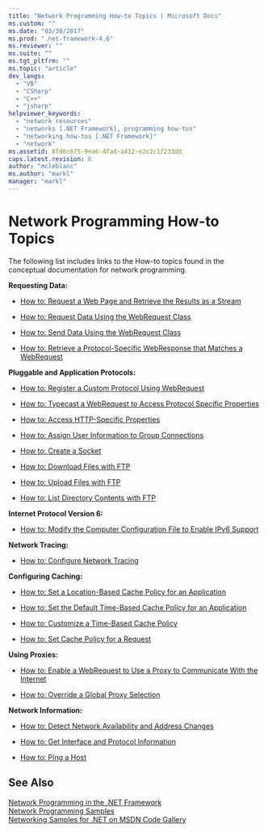 ```yaml
---
title: "Network Programming How-to Topics | Microsoft Docs"
ms.custom: ""
ms.date: "03/30/2017"
ms.prod: ".net-framework-4.6"
ms.reviewer: ""
ms.suite: ""
ms.tgt_pltfrm: ""
ms.topic: "article"
dev_langs: 
  - "VB"
  - "CSharp"
  - "C++"
  - "jsharp"
helpviewer_keywords: 
  - "network resources"
  - "networks [.NET Framework], programming how-tos"
  - "networking how-tos [.NET Framework]"
  - "network"
ms.assetid: 8fd6c675-9ea6-4fad-a412-e2c2c1f233d8
caps.latest.revision: 6
author: "mcleblanc"
ms.author: "markl"
manager: "markl"
---
```

# Network Programming How-to Topics
The following list includes links to the How-to topics found in the conceptual documentation for network programming.  
  
 **Requesting Data:**  
  
-   [How to: Request a Web Page and Retrieve the Results as a Stream](../../../docs/framework/network-programming/how-to-request-a-web-page-and-retrieve-the-results-as-a-stream.md)  
  
-   [How to: Request Data Using the WebRequest Class](../../../docs/framework/network-programming/how-to-request-data-using-the-webrequest-class.md)  
  
-   [How to: Send Data Using the WebRequest Class](../../../docs/framework/network-programming/how-to-send-data-using-the-webrequest-class.md)  
  
-   [How to: Retrieve a Protocol-Specific WebResponse that Matches a WebRequest](../../../docs/framework/network-programming/how-to-retrieve-a-protocol-specific-webresponse-that-matches-a-webrequest.md)  
  
 **Pluggable and Application Protocols:**  
  
-   [How to: Register a Custom Protocol Using WebRequest](../../../docs/framework/network-programming/how-to-register-a-custom-protocol-using-webrequest.md)  
  
-   [How to: Typecast a WebRequest to Access Protocol Specific Properties](../../../docs/framework/network-programming/how-to-typecast-a-webrequest-to-access-protocol-specific-properties.md)  
  
-   [How to: Access HTTP-Specific Properties](../../../docs/framework/network-programming/how-to-access-http-specific-properties.md)  
  
-   [How to: Assign User Information to Group Connections](../../../docs/framework/network-programming/how-to-assign-user-information-to-group-connections.md)  
  
-   [How to: Create a Socket](../../../docs/framework/network-programming/how-to-create-a-socket.md)  
  
-   [How to: Download Files with FTP](../../../docs/framework/network-programming/how-to-download-files-with-ftp.md)  
  
-   [How to: Upload Files with FTP](../../../docs/framework/network-programming/how-to-upload-files-with-ftp.md)  
  
-   [How to: List Directory Contents with FTP](../../../docs/framework/network-programming/how-to-list-directory-contents-with-ftp.md)  
  
 **Internet Protocol Version 6:**  
  
-   [How to: Modify the Computer Configuration File to Enable IPv6 Support](../../../docs/framework/network-programming/how-to-modify-the-computer-configuration-file-to-enable-ipv6-support.md)  
  
 **Network Tracing:**  
  
-   [How to: Configure Network Tracing](../../../docs/framework/network-programming/how-to-configure-network-tracing.md)  
  
 **Configuring Caching:**  
  
-   [How to: Set a Location-Based Cache Policy for an Application](../../../docs/framework/network-programming/how-to-set-a-location-based-cache-policy-for-an-application.md)  
  
-   [How to: Set the Default Time-Based Cache Policy for an Application](../../../docs/framework/network-programming/how-to-set-the-default-time-based-cache-policy-for-an-application.md)  
  
-   [How to: Customize a Time-Based Cache Policy](../../../docs/framework/network-programming/how-to-customize-a-time-based-cache-policy.md)  
  
-   [How to: Set Cache Policy for a Request](../../../docs/framework/network-programming/how-to-set-cache-policy-for-a-request.md)  
  
 **Using Proxies:**  
  
-   [How to: Enable a WebRequest to Use a Proxy to Communicate With the Internet](../../../docs/framework/network-programming/how-to-enable-a-webrequest-to-use-a-proxy-to-communicate-with-the-internet.md)  
  
-   [How to: Override a Global Proxy Selection](../../../docs/framework/network-programming/how-to-override-a-global-proxy-selection.md)  
  
 **Network Information:**  
  
-   [How to: Detect Network Availability and Address Changes](../../../docs/framework/network-programming/how-to-detect-network-availability-and-address-changes.md)  
  
-   [How to: Get Interface and Protocol Information](../../../docs/framework/network-programming/how-to-get-interface-and-protocol-information.md)  
  
-   [How to: Ping a Host](../../../docs/framework/network-programming/how-to-ping-a-host.md)  
  
## See Also  
 [Network Programming in the .NET Framework](../../../docs/framework/network-programming/index.md)   
 [Network Programming Samples](../../../docs/framework/network-programming/network-programming-samples.md)   
 [Networking Samples for .NET on MSDN Code Gallery](http://code.msdn.microsoft.com/Wiki/View.aspx?ProjectName=nclsamples)